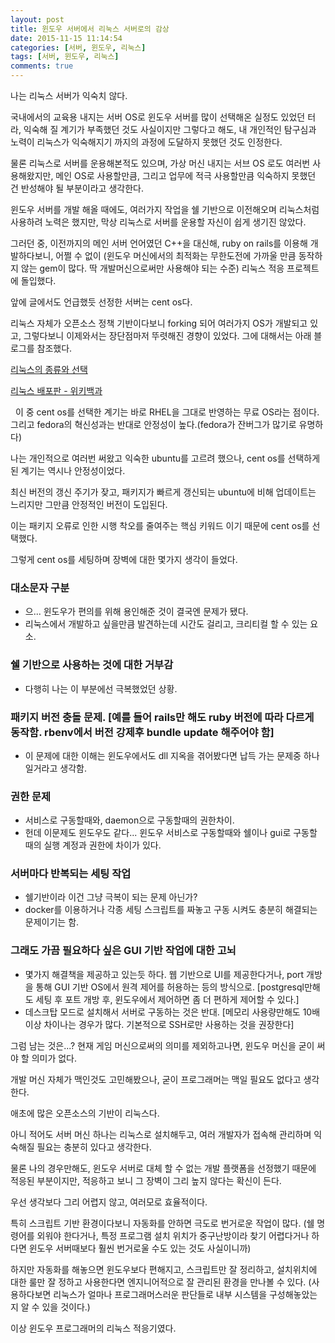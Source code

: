 ```yaml
---
layout: post
title: 윈도우 서버에서 리눅스 서버로의 감상
date: 2015-11-15 11:14:54
categories: [서버, 윈도우, 리눅스]
tags: [서버, 윈도우, 리눅스]
comments: true
---
```

나는 리눅스 서버가 익숙치 않다.

국내에서의 교육용 내지는 서버 OS로 윈도우 서버를 많이 선택해온 실정도 있었던 터라, 익숙해 질 계기가 부족했던 것도 사실이지만 그렇다고 해도, 내 개인적인 탐구심과 노력이 리눅스가 익숙해지기 까지의 과정에 도달하지 못했던 것도 인정한다.

물론 리눅스로 서버를 운용해본적도 있으며, 가상 머신 내지는 서브 OS 로도 여러번 사용해왔지만, 메인 OS로 사용할만큼, 그리고 업무에 적극 사용할만큼 익숙하지 못했던 건 반성해야 될 부분이라고 생각한다.


윈도우 서버를 개발 해올 때에도, 여러가지 작업을 쉘 기반으로 이전해오며 리눅스처럼 사용하려 노력은 했지만, 막상 리눅스로 서버를 운용할 자신이 쉽게 생기진 않았다.

그러던 중, 이전까지의 메인 서버 언어였던 C++을 대신해, ruby on rails를 이용해 개발하다보니, 어쩔 수 없이 (윈도우 머신에서의 최적화는 무한도전에 가까울 만큼 동작하지 않는 gem이 많다. 딱 개발머신으로써만 사용해야 되는 수준) 리눅스 적응 프로젝트에 돌입했다.


앞에 글에서도 언급했듯 선정한 서버는 cent os다.

리눅스 자체가 오픈소스 정책 기반이다보니 forking 되어 여러가지 OS가 개발되고 있고, 그렇다보니 이제와서는 장단점마저 뚜렷해진 경향이 있었다.
그에 대해서는 아래 블로그를 참조했다.

[리눅스의 종류와 선택](http://crampstory.tistory.com/40)

[리눅스 배포판 - 위키백과](https://ko.wikipedia.org/wiki/%EB%A6%AC%EB%88%85%EC%8A%A4_%EB%B0%B0%ED%8F%AC%ED%8C%90)

 
이 중 cent os를 선택한 계기는 바로 RHEL을 그대로 반영하는 무료 OS라는 점이다.
그리고 fedora의 혁신성과는 반대로 안정성이 높다.(fedora가 잔버그가 많기로 유명하다)

나는 개인적으로 여러번 써왔고 익숙한 ubuntu를 고르려 했으나, cent os를 선택하게 된 계기는 역시나 안정성이었다.

최신 버전의 갱신 주기가 잦고, 패키지가 빠르게 갱신되는 ubuntu에 비해 업데이트는 느리지만 그만큼 안정적인 버전이 도입된다.

이는 패키지 오류로 인한 시행 착오를 줄여주는 핵심 키워드 이기 때문에 cent os를 선택했다.



그렇게 cent os를 세팅하며 장벽에 대한 몇가지 생각이 들었다.

### 대소문자 구분
* 으... 윈도우가 편의를 위해 용인해준 것이 결국엔 문제가 됐다.
* 리눅스에서 개발하고 싶을만큼 발견하는데 시간도 걸리고, 크리티컬 할 수 있는 요소.

### 쉘 기반으로 사용하는 것에 대한 거부감
* 다행히 나는 이 부분에선 극복했었던 상황.

### 패키지 버전 충돌 문제. [예를 들어 rails만 해도 ruby 버전에 따라 다르게 동작함. rbenv에서 버전 강제후 bundle update 해주어야 함]
* 이 문제에 대한 이해는 윈도우에서도 dll 지옥을 겪어봤다면 납득 가는 문제중 하나일거라고 생각함.

### 권한 문제
* 서비스로 구동할때와, daemon으로 구동할때의 권한차이.
* 헌데 이문제도 윈도우도 같다... 윈도우 서비스로 구동할때와 쉘이나 gui로 구동할 때의 실행 계정과 권한에 차이가 있다.

### 서버마다 반복되는 세팅 작업
* 쉘기반이라 이건 그냥 극복이 되는 문제 아닌가?
* docker를 이용하거나 각종 세팅 스크립트를 짜놓고 구동 시켜도 충분히 해결되는 문제이기는 함.

### 그래도 가끔 필요하다 싶은 GUI 기반 작업에 대한 고뇌
* 몇가지 해결책을 제공하고 있는듯 하다. 웹 기반으로 UI를 제공한다거나, port 개방을 통해 GUI 기반 OS에서 원격 제어를 허용하는 등의 방식으로. [postgresql만해도 세팅 후 포트 개방 후, 윈도우에서 제어하면 좀 더 편하게 제어할 수 있다.]
* 데스크탑 모드로 설치해서 서버로 구동하는 것은 반대. [메모리 사용량만해도 10배 이상 차이나는 경우가 많다. 기본적으로 SSH로만 사용하는 것을 권장한다]

그럼 남는 것은...? 현재 게임 머신으로써의 의미를 제외하고나면, 윈도우 머신을 굳이 써야 할 의미가 없다.

개발 머신 자체가 맥인것도 고민해봤으나, 굳이 프로그래머는 맥일 필요도 없다고 생각한다.

애초에 많은 오픈소스의 기반이 리눅스다.

아니 적어도 서버 머신 하나는 리눅스로 설치해두고, 여러 개발자가 접속해 관리하며 익숙해질 필요는 충분히 있다고 생각한다.

물론 나의 경우만해도, 윈도우 서버로 대체 할 수 없는 개발 플랫폼을 선정했기 때문에 적응된 부분이지만, 적응하고 보니 그 장벽이 그리 높지 않다는 확신이 든다.

우선 생각보다 그리 어렵지 않고, 여러모로 효율적이다. 

특히 스크립트 기반 환경이다보니 자동화를 안하면 극도로 번거로운 작업이 많다. (쉘 명령어를 외워야 한다거나, 특정 프로그램 설치 위치가 중구난방이라 찾기 어렵다거나 하다면 윈도우 서버때보다 훨씬 번거로울 수도 있는 것도 사실이니까) 

하지만 자동화를 해놓으면 윈도우보다 편해지고, 스크립트만 잘 정리하고, 설치위치에 대한 룰만 잘 정하고 사용한다면 엔지니어적으로 잘 관리된 환경을 만나볼 수 있다. (사용하다보면 리눅스가 얼마나 프로그래머스러운 판단들로 내부 시스템을 구성해놓았는지 알 수 있을 것이다.)


이상 윈도우 프로그래머의 리눅스 적응기였다.